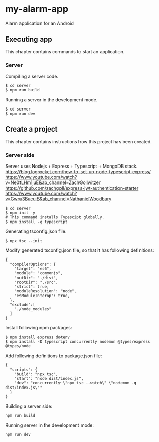 # my-alarm-app
Alarm application for an Android

## Executing app
This chapter contains commands to start an application.

### Server

Compiling a server code.
```
$ cd server
$ npm run build
```

Running a server in the development mode.
```
$ cd server
$ npm run dev
```

## Create a project
This chapter contains instructions how this project has been created.

### Server side
Server uses Nodejs + Express + Typescript + MongoDB stack.
https://blog.logrocket.com/how-to-set-up-node-typescript-express/ 
https://www.youtube.com/watch?v=Ne0tLHm1juE&ab_channel=ZachGollwitzer
https://github.com/zachgoll/express-jwt-authentication-starter
https://www.youtube.com/watch?v=Gwru3BueuiE&ab_channel=NathanielWoodbury

```
$ cd server
$ npm init -y
# This command installs Typescipt globally.
$ npm install -g typescript
```
Generating tsconfig.json file.
```
$ npx tsc --init
```

Modify generated tsconfig.json file, so that it has following definitions:
```
{
  "compilerOptions": {                        
    "target": "es6",                               
    "module": "commonjs",                           
    "outDir": "./dist",                             
    "rootDir": "./src",                             
    "strict": true,
    "moduleResolution": "node",
    "esModuleInterop": true,                       
  },
  "exclude":[
    "./node_modules"
  ]
}
```
Install following npm packages:
```
$ npm install express dotenv
$ npm install -D typescript concurrently nodemon @types/express @types/node
```

Add following definitions to package.json file:
```
{
  "scripts": {
    "build": "npx tsc",
    "start": "node dist/index.js",
    "dev": "concurrently \"npx tsc --watch\" \"nodemon -q dist/index.js\""
  }
}
```

Building a server side:
```
npm run build
```

Running server in the development mode:
```
npm run dev
```

